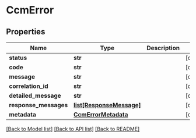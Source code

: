 # CcmError

## Properties
Name | Type | Description | Notes
------------ | ------------- | ------------- | -------------
**status** | **str** |  | [optional] 
**code** | **str** |  | [optional] 
**message** | **str** |  | [optional] 
**correlation_id** | **str** |  | [optional] 
**detailed_message** | **str** |  | [optional] 
**response_messages** | [**list[ResponseMessage]**](ResponseMessage.md) |  | [optional] 
**metadata** | [**CcmErrorMetadata**](CcmErrorMetadata.md) |  | [optional] 

[[Back to Model list]](../README.md#documentation-for-models) [[Back to API list]](../README.md#documentation-for-api-endpoints) [[Back to README]](../README.md)

